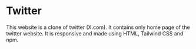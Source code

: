 # Twitter
This website is a clone of twitter (X.com).
It contains only home page of the twitter website.
It is responsive and made using HTML, Tailwind CSS and npm.
